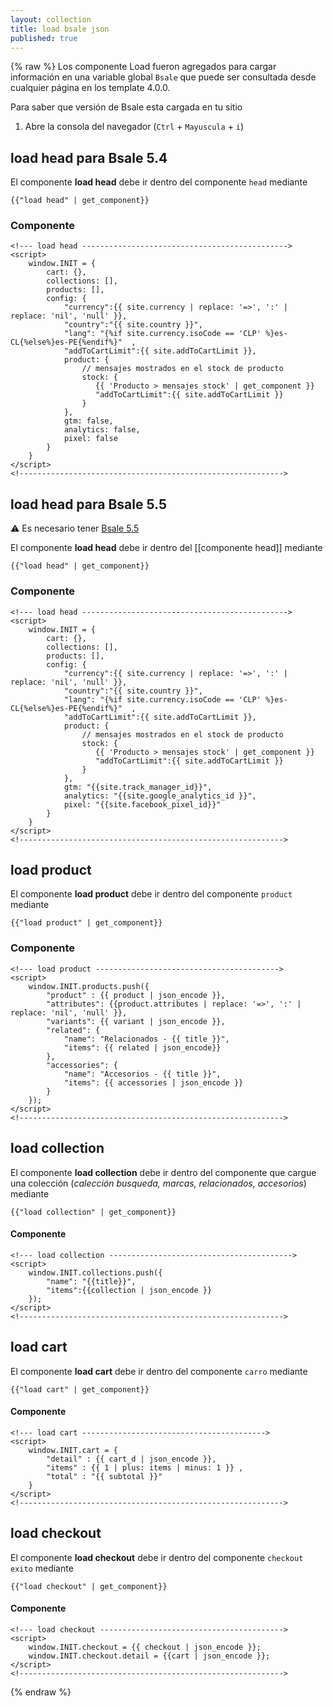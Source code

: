 ```yaml
---
layout: collection
title: load bsale json
published: true
---
```

{% raw %}
Los componente Load fueron agregados para cargar información en una variable global `Bsale` que puede ser consultada desde cualquier página en los template 4.0.0.

Para saber que versión de Bsale esta cargada en tu sitio 
1. Abre la consola del navegador (`Ctrl` + `Mayuscula` + `i`)




## load head para Bsale 5.4

El componente **load head** debe ir dentro del componente `head` mediante 
```liquid
{{"load head" | get_component}}
```
### Componente
```liquid
<!--- load head ---------------------------------------------->
<script>
    window.INIT = {
        cart: {},
        collections: [], 
        products: [], 
        config: {
            "currency":{{ site.currency | replace: '=>', ':' | replace: 'nil', 'null' }},
            "country":"{{ site.country }}",
            "lang": "{%if site.currency.isoCode == 'CLP' %}es-CL{%else%}es-PE{%endif%}"  ,
            "addToCartLimit":{{ site.addToCartLimit }},
            product: {
                // mensajes mostrados en el stock de producto
                stock: {
                   {{ 'Producto > mensajes stock' | get_component }}
                   "addToCartLimit":{{ site.addToCartLimit }}
                }
            },
            gtm: false,
            analytics: false,
            pixel: false
        }
    }
</script>
<!----------------------------------------------------------->
```
## load head para Bsale 5.5

⚠ Es necesario tener [Bsale 5.5 ](Bsale-Versión#55-beta)


El componente **load head** debe ir dentro del [[componente head]] mediante 
```liquid
{{"load head" | get_component}}
```
### Componente
```liquid
<!--- load head ---------------------------------------------->
<script>
    window.INIT = {
        cart: {},
        collections: [], 
        products: [], 
        config: {
            "currency":{{ site.currency | replace: '=>', ':' | replace: 'nil', 'null' }},
            "country":"{{ site.country }}",
            "lang": "{%if site.currency.isoCode == 'CLP' %}es-CL{%else%}es-PE{%endif%}"  ,
            "addToCartLimit":{{ site.addToCartLimit }},
            product: {
                // mensajes mostrados en el stock de producto
                stock: {
                   {{ 'Producto > mensajes stock' | get_component }}
                   "addToCartLimit":{{ site.addToCartLimit }}
                }
            },
            gtm: "{{site.track_manager_id}}",
            analytics: "{{site.google_analytics_id }}",
            pixel: "{{site.facebook_pixel_id}}"
        }
    }
</script>
<!----------------------------------------------------------->
```

## load product

El componente **load product** debe ir dentro del componente `product` mediante 
```liquid
{{"load product" | get_component}}
```
### Componente
```liquid
<!--- load product ----------------------------------------->
<script>
    window.INIT.products.push({
        "product" : {{ product | json_encode }},
        "attributes": {{product.attributes | replace: '=>', ':' | replace: 'nil', 'null' }},
        "variants": {{ variant | json_encode }},
        "related": {
            "name": "Relacionados - {{ title }}",
            "items": {{ related | json_encode}}
        },
        "accessories": {
            "name": "Accesorios - {{ title }}",
            "items": {{ accessories | json_encode }}
        }
    });
</script>
<!----------------------------------------------------------->
```

## load collection

El componente **load collection** debe ir dentro del componente que cargue una colección (_calección busqueda, marcas, relacionados, accesorios_) mediante 
```liquid
{{"load collection" | get_component}}
```
#### Componente
```liquid
<!--- load collection ----------------------------------------->
<script>
    window.INIT.collections.push({
        "name": "{{title}}",
        "items":{{collection | json_encode }}
    });
</script>
<!----------------------------------------------------------->
```

## load cart

El componente **load cart** debe ir dentro del componente `carro` mediante 
```liquid
{{"load cart" | get_component}}
```
#### Componente
```django
<!--- load cart ----------------------------------------->
<script>
    window.INIT.cart = {
        "detail" : {{ cart_d | json_encode }},
        "items" : {{ 1 | plus: items | minus: 1 }} ,
        "total" : "{{ subtotal }}"
    }
</script>
<!----------------------------------------------------------->
```
## load checkout 

El componente **load checkout** debe ir dentro del componente `checkout exito` mediante 
```liquid
{{"load checkout" | get_component}}
```
#### Componente
```liquid
<!--- load checkout ----------------------------------------->
<script>
    window.INIT.checkout = {{ checkout | json_encode }};
    window.INIT.checkout.detail = {{cart | json_encode }};
</script>
<!----------------------------------------------------------->
```

{% endraw %}
